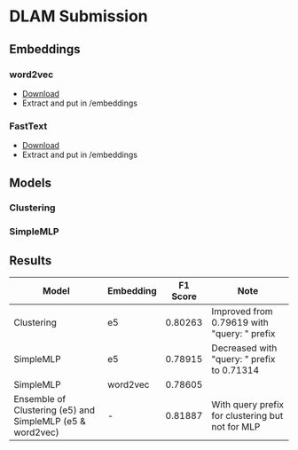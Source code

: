 # DLAM Submission
## Embeddings
### word2vec
- [Download](https://drive.google.com/file/d/0B7XkCwpI5KDYNlNUTTlSS21pQmM/edit?resourcekey=0-wjGZdNAUop6WykTtMip30g)
- Extract and put in /embeddings

### FastText
- [Download](https://dl.fbaipublicfiles.com/fasttext/vectors-english/wiki-news-300d-1M.vec.zip)
- Extract and put in /embeddings

## Models
### Clustering

### SimpleMLP


## Results
| Model                                                     | Embedding | F1 Score | Note                                             |
|-----------------------------------------------------------|-----------|----------|--------------------------------------------------|
| Clustering                                                | e5        | 0.80263  | Improved from 0.79619 with "query: " prefix      |
| SimpleMLP                                                 | e5        | 0.78915  | Decreased with "query: " prefix to 0.71314       |
| SimpleMLP                                                 | word2vec  | 0.78605  |                                                  |
| Ensemble of Clustering (e5) and SimpleMLP (e5 & word2vec) | -         | 0.81887  | With query prefix for clustering but not for MLP |

